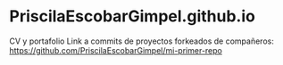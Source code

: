 # PriscilaEscobarGimpel.github.io
CV y portafolio
Link a commits de proyectos forkeados de compañeros:
https://github.com/PriscilaEscobarGimpel/mi-primer-repo

